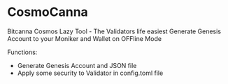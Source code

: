 # CosmoCanna
Bitcanna Cosmos Lazy Tool - The Validators life easiest
Generate Genesis Account  to your Moniker and Wallet on OFFline Mode

Functions:
 - Generate Genesis Account and JSON file
 - Apply some security to Validator in config.toml file
